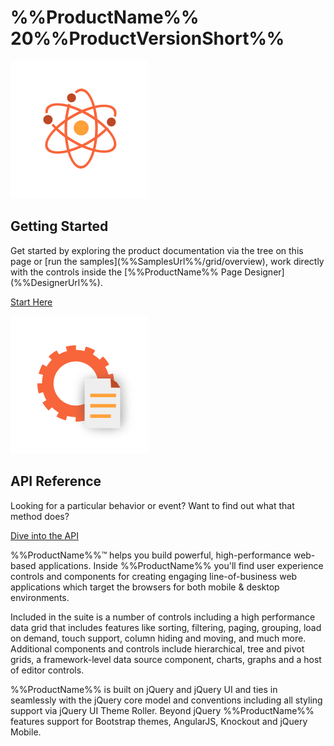 ﻿<!--
|metadata|
{
    "fileName": "home-page",
    "controlName": "",
    "tags": []
}
|metadata|
-->

# %%ProductName%% 20%%ProductVersionShort%%

<div class="row">
<div class="col-sm-6 landing-col landing-start">

![Getting Started](images/images/landing-start.png "Getting Started")

<h2>Getting Started</h2>
<p>Get started by exploring the product documentation via the tree on this page or [run the samples](%%SamplesUrl%%/grid/overview), work directly with the controls inside the [%%ProductName%% Page Designer](%%DesignerUrl%%).</p>
<a href="Getting-Started.html" class="landing-btn landing-btn-primary" target="_blank">Start Here</a>

</div>
<div class="col-sm-6 landing-col landing-api">

![API Documentation](images/images/landing-api-docs.png "API Documentation")
<h2>API Reference</h2>
<p>Looking for a particular behavior or event? Want to find out what that method does?</p>
<a href="%%jQueryApiUrl%%" class="landing-btn" target="_blank">Dive into the API</a>

</div>
</div>

%%ProductName%%™ helps you build powerful, high-performance web-based applications. Inside %%ProductName%% you'll find user experience controls and components for creating engaging line-of-business web applications which target the browsers for both mobile & desktop environments.

Included in the suite is a number of controls including a high performance data grid that includes features like sorting, filtering, paging, grouping, load on demand, touch support, column hiding and moving, and much more. Additional components and controls include hierarchical, tree and pivot grids, a framework-level data source component, charts, graphs and a host of editor controls.

%%ProductName%% is built on jQuery and jQuery UI and ties in seamlessly with the jQuery core model and conventions including all styling support via jQuery UI Theme Roller. Beyond jQuery %%ProductName%% features support for Bootstrap themes, AngularJS, Knockout and jQuery Mobile.